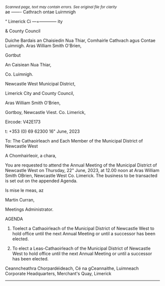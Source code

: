 *<small>Scanned page, text may contain errors. See original file for clarity</small>*  
ae ——- Cathrach
ontae Luirmnigh

“ Limerick Ci
—=———— ity

& County Council

Duiche Bardais an Chaisiedin Nua Thiar,
Comhairle Cathvach agus Contae Luimnigh.
Aras William Smith O'Brien,

Gortbut

An Caisiean Nua Thiar,

Co. Luimnigh.

Newcastle West Municipal District,

Limerick City and County Council,

Aras William Smith O'Brien,

Gortboy,
Newcastle Viest.
Co. Limerick,

Eircode: V42E173

t: +353 (0) 69 62300
16" June, 2023

To: The Cathaoirleach and Each Member of the Municipal District of Newcastle West

A Chomhairleoir, a chara,

You are requested to attend the Annual Meeting of the Municipal District of Newcastle West
on Thursday, 22" June, 2023, at 12.00 noon at Aras William Smith OBrien, Newcastle West
Co. Limerick. The business to be transacted is set out on the appended Agenda.

Is mise le meas,
az

Martin Curran,

Meetings Administrator.

AGENDA

1. Toelect a Cathaoirleach of the Municipal District of Newcastle West to hold office until
the next Annual Meeting or until a successor has been elected.

2. To elect a Leas-Cathaoirleach of the Municipal District of Newcastle West to hold
office until the next Annual Meeting or until a successor has been elected.

Ceanncheathra Chorpardéideach, Cé na gCeannaithe, Luimneach
Corporate Headquarters, Merchant's Quay, Limerick

---
